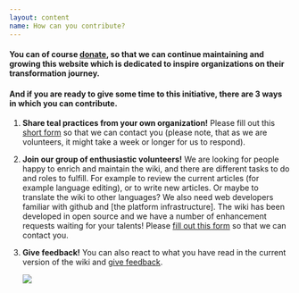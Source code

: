 ```yaml
---
layout: content
name: How can you contribute?
---
```

#### You can of course [donate](https://opencollective.com/tealwiki), so that we can continue maintaining and growing this website which is dedicated to inspire organizations on their transformation journey.

#### And if you are ready to give some time to this initiative, there are 3  ways in which you can contribute.

1. **Share teal practices from your own organization!** Please fill out this [short form](https://surveyheart.com/form/5fb632d8c99c116adc299908) so that we can contact you (please note, that as we are volunteers, it might take a week or longer for us to respond).
2. **Join our group of enthusiastic volunteers!** We are looking for people happy to enrich and maintain the wiki, and there are different tasks to do and roles to fulfill. For example to review the current articles (for example language editing), or to write new articles. Or maybe to translate the wiki to other languages? We also need web developers familiar with github and \[the platform infrastructure]. The wiki has been developed in open source and we have a number of enhancement requests waiting for your talents! Please [fill out this form](https://surveyheart.com/form/5f12c56c042b2b3696da7a2e) so that we can contact you.
3. **Give feedback!** You can also react to what you have read in the current version of the wiki and [give feedback](https://surveyheart.com/form/5fb7b793ef396770afbeb29e).

   ![](/media/contribute.jpg)